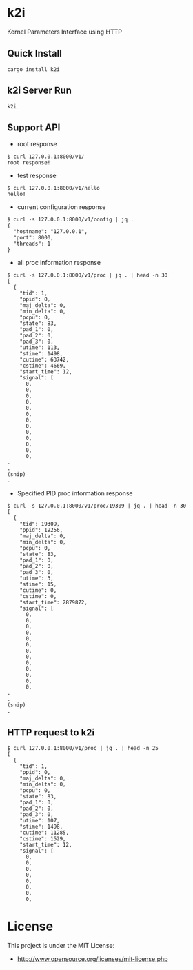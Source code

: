 # k2i

Kernel Parameters Interface using HTTP

## Quick Install

```
cargo install k2i
```

## k2i Server Run

```
k2i 
```

## Support API

- root response

```
$ curl 127.0.0.1:8000/v1/
root response!
```

- test response

```
$ curl 127.0.0.1:8000/v1/hello
hello!
```
- current configuration response

```
$ curl -s 127.0.0.1:8000/v1/config | jq .
{
  "hostname": "127.0.0.1",
  "port": 8000,
  "threads": 1
}
```

- all proc information response

```
$ curl -s 127.0.0.1:8000/v1/proc | jq . | head -n 30
[
  {
    "tid": 1,
    "ppid": 0,
    "maj_delta": 0,
    "min_delta": 0,
    "pcpu": 0,
    "state": 83,
    "pad_1": 0,
    "pad_2": 0,
    "pad_3": 0,
    "utime": 113,
    "stime": 1498,
    "cutime": 63742,
    "cstime": 4669,
    "start_time": 12,
    "signal": [
      0,
      0,
      0,
      0,
      0,
      0,
      0,
      0,
      0,
      0,
      0,
      0,
      0,
.
.
(snip)
.
```

- Specified PID proc information response

```
$ curl -s 127.0.0.1:8000/v1/proc/19309 | jq . | head -n 30
[
  {
    "tid": 19309,
    "ppid": 19256,
    "maj_delta": 0,
    "min_delta": 0,
    "pcpu": 0,
    "state": 83,
    "pad_1": 0,
    "pad_2": 0,
    "pad_3": 0,
    "utime": 3,
    "stime": 15,
    "cutime": 0,
    "cstime": 0,
    "start_time": 2879872,
    "signal": [
      0,
      0,
      0,
      0,
      0,
      0,
      0,
      0,
      0,
      0,
      0,
      0,
      0,
.
.
(snip)
.
```


## HTTP request to k2i

```
$ curl 127.0.0.1:8000/v1/proc | jq . | head -n 25
[ 
  { 
    "tid": 1,
    "ppid": 0,
    "maj_delta": 0,
    "min_delta": 0,
    "pcpu": 0,
    "state": 83,
    "pad_1": 0,
    "pad_2": 0,
    "pad_3": 0,
    "utime": 107,
    "stime": 1498,
    "cutime": 11285,
    "cstime": 1529,
    "start_time": 12,
    "signal": [
      0,
      0,
      0,
      0,
      0,
      0,
      0,
      0,
```

# License

This project is under the MIT License:

* http://www.opensource.org/licenses/mit-license.php

